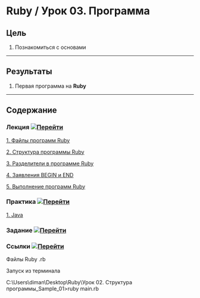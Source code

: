 # Ruby / Урок 03. Программа

## Цель

1. Познакомиться с основами 

***

## Результаты 

1. Первая программа на **Ruby**

***

## Содержание

### Лекция [![Перейти](https://img.shields.io/badge/-%D0%9F%D0%B5%D1%80%D0%B5%D0%B9%D1%82%D0%B8-blue)](1.Лекция.md)
           
[1. Файлы программ Ruby](1.Лекция.md#1.-Файлы-программ-Ruby)

[2. Структура программы Ruby](1.Лекция.md#2.-Структура-программы-Ruby)

[3. Разделители в программе Ruby](1.Лекция.md#3.-Разделители-в-программе-Ruby)

[4. Заявления BEGIN и END](1.Лекция.md#4.-Заявления-BEGIN-и-END)

[5. Выполнение программ Ruby](1.Лекция.md#5.-Выполнение-программ-Ruby)

### Практика [![Перейти](https://img.shields.io/badge/-%D0%9F%D0%B5%D1%80%D0%B5%D0%B9%D1%82%D0%B8-blue)](2.Практика.md)

[1. Java](2.Практика.md#1.-Java)

### Задание [![Перейти](https://img.shields.io/badge/-%D0%9F%D0%B5%D1%80%D0%B5%D0%B9%D1%82%D0%B8-blue)](3.Задание.md)

### Ссылки [![Перейти](https://img.shields.io/badge/-%D0%9F%D0%B5%D1%80%D0%B5%D0%B9%D1%82%D0%B8-blue)](4.Ссылки.md)

Файлы Ruby .rb

Запуск из терминала 

C:\Users\diman\Desktop\Ruby\Урок 02. Структура программы\_Sample_01>ruby main.rb
